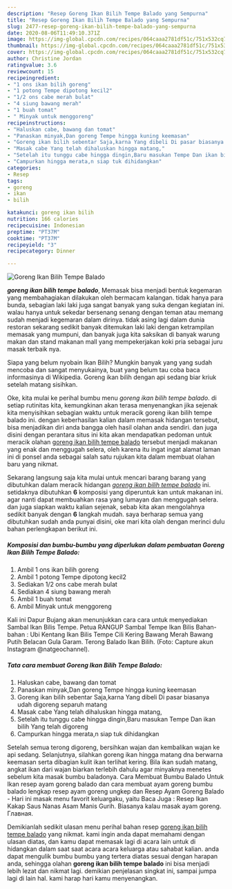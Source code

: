 ```yaml
---
description: "Resep Goreng Ikan Bilih Tempe Balado yang Sempurna"
title: "Resep Goreng Ikan Bilih Tempe Balado yang Sempurna"
slug: 2477-resep-goreng-ikan-bilih-tempe-balado-yang-sempurna
date: 2020-08-06T11:49:10.371Z
image: https://img-global.cpcdn.com/recipes/064caaa2781df51c/751x532cq70/goreng-ikan-bilih-tempe-balado-foto-resep-utama.jpg
thumbnail: https://img-global.cpcdn.com/recipes/064caaa2781df51c/751x532cq70/goreng-ikan-bilih-tempe-balado-foto-resep-utama.jpg
cover: https://img-global.cpcdn.com/recipes/064caaa2781df51c/751x532cq70/goreng-ikan-bilih-tempe-balado-foto-resep-utama.jpg
author: Christine Jordan
ratingvalue: 3.6
reviewcount: 15
recipeingredient:
- "1 ons ikan bilih goreng"
- "1 potong Tempe dipotong kecil2"
- "1/2 ons cabe merah bulat"
- "4 siung bawang merah"
- "1 buah tomat"
- " Minyak untuk menggoreng"
recipeinstructions:
- "Haluskan cabe, bawang dan tomat"
- "Panaskan minyak,Dan goreng Tempe hingga kuning keemasan"
- "Goreng ikan bilih sebentar Saja,karna Yang dibeli Di pasar biasanya udah digoreng separuh matang"
- "Masak cabe Yang telah dihaluskan hingga matang,"
- "Setelah itu tunggu cabe hingga dingin,Baru masukan Tempe Dan ikan bilih Yang telah digoreng"
- "Campurkan hingga merata,n siap tuk dihidangkan"
categories:
- Resep
tags:
- goreng
- ikan
- bilih

katakunci: goreng ikan bilih 
nutrition: 166 calories
recipecuisine: Indonesian
preptime: "PT37M"
cooktime: "PT37M"
recipeyield: "3"
recipecategory: Dinner

---
```



![Goreng Ikan Bilih Tempe Balado](https://img-global.cpcdn.com/recipes/064caaa2781df51c/751x532cq70/goreng-ikan-bilih-tempe-balado-foto-resep-utama.jpg)

<b><i>goreng ikan bilih tempe balado</i></b>, Memasak bisa menjadi bentuk kegemaran yang membahagiakan dilakukan oleh bermacam kalangan. tidak hanya para bunda, sebagian laki laki juga sangat banyak yang suka dengan kegiatan ini. walau hanya untuk sekedar bersenang senang dengan teman atau memang sudah menjadi kegemaran dalam dirinya. tidak asing lagi dalam dunia restoran sekarang sedikit banyak ditemukan laki laki dengan ketrampilan memasak yang mumpuni, dan banyak juga kita saksikan di banyak warung makan dan stand makanan mall yang mempekerjakan koki pria sebagai juru masak terbaik nya.

Siapa yang belum nyobain Ikan Bilih? Mungkin banyak yang yang sudah mencoba dan sangat menyukainya, buat yang belum tau coba baca informasinya di Wikipedia. Goreng ikan bilih dengan api sedang biar kriuk setelah matang sisihkan.

Oke, kita mulai ke perihal bumbu menu <i>goreng ikan bilih tempe balado</i>. di setiap rutinitas kita, kemungkinan akan terasa menyenangkan jika sejenak kita menyisihkan sebagian waktu untuk meracik goreng ikan bilih tempe balado ini. dengan keberhasilan kalian dalam memasak hidangan tersebut, bisa menjadikan diri anda bangga oleh hasil olahan anda sendiri. dan juga disini dengan perantara situs ini kita akan mendapatkan pedoman untuk meracik olahan <u>goreng ikan bilih tempe balado</u> tersebut menjadi makanan yang enak dan menggugah selera, oleh karena itu ingat ingat alamat laman ini di ponsel anda sebagai salah satu rujukan kita dalam membuat olahan baru yang nikmat.


Sekarang langsung saja kita mulai untuk mencari barang barang yang dibutuhkan dalam meracik hidangan <u><i>goreng ikan bilih tempe balado</i></u> ini. setidaknya dibutuhkan <b>6</b> komposisi yang diperuntuk kan untuk makanan ini. agar nanti dapat membuahkan rasa yang lumayan dan menggugah selera. dan juga siapkan waktu kalian sejenak, sebab kita akan mengolahnya sedikit banyak dengan <b>6</b> langkah mudah. saya berharap semua yang dibutuhkan sudah anda punyai disini, oke mari kita olah dengan merinci dulu bahan perlengkapan berikut ini.

<!--inarticleads1-->

##### Komposisi dan bumbu-bumbu yang diperlukan dalam pembuatan Goreng Ikan Bilih Tempe Balado:

1. Ambil 1 ons ikan bilih goreng
1. Ambil 1 potong Tempe dipotong kecil2
1. Sediakan 1/2 ons cabe merah bulat
1. Sediakan 4 siung bawang merah
1. Ambil 1 buah tomat
1. Ambil  Minyak untuk menggoreng


Kali ini Dapur Bujang akan menunjukkan cara cara untuk menyediakan Sambal Ikan Bilis Tempe. Petua RANGUP Sambal Tempe Ikan Bilis Bahan-bahan : Ubi Kentang Ikan Bilis Tempe Cili Kering Bawang Merah Bawang Putih Belacan Gula Garam. Terong Balado Ikan Bilih. (Foto: Capture akun Instagram @natgeochannel). 

<!--inarticleads2-->

##### Tata cara membuat Goreng Ikan Bilih Tempe Balado:

1. Haluskan cabe, bawang dan tomat
1. Panaskan minyak,Dan goreng Tempe hingga kuning keemasan
1. Goreng ikan bilih sebentar Saja,karna Yang dibeli Di pasar biasanya udah digoreng separuh matang
1. Masak cabe Yang telah dihaluskan hingga matang,
1. Setelah itu tunggu cabe hingga dingin,Baru masukan Tempe Dan ikan bilih Yang telah digoreng
1. Campurkan hingga merata,n siap tuk dihidangkan


Setelah semua terong digoreng, bersihkan wajan dan kembalikan wajan ke api sedang. Selanjutnya, silahkan goreng ikan hingga matang dna berwarna keemasan serta dibagian kulit ikan terlihat kering. Bila ikan sudah matang, angkat ikan dari wajan biarkan terlebih dahulu agar minyaknya menetes sebelum kita masak bumbu baladonya. Cara Membuat Bumbu Balado Untuk Ikan resep ayam goreng balado dan cara membuat ayam goreng bumbu balado lengkap resep ayam goreng ungkep dan Resep Ayam Goreng Balado - Hari ini masak menu favorit keluargaku, yaitu Baca Juga : Resep Ikan Kakap Saus Nanas Asam Manis Gurih. Biasanya kalau masak ayam goreng. Главная. 

Demikianlah sedikit ulasan menu perihal bahan resep <u>goreng ikan bilih tempe balado</u> yang nikmat. kami ingin anda dapat memahami dengan ulasan diatas, dan kamu dapat memasak lagi di acara lain untuk di hidangkan dalam saat saat acara acara keluarga atau sahabat kalian. anda dapat mengulik bumbu bumbu yang tertera diatas sesuai dengan harapan anda, sehingga olahan <b>goreng ikan bilih tempe balado</b> ini bisa menjadi lebih lezat dan nikmat lagi. demikian penjelasan singkat ini, sampai jumpa lagi di lain hal. kami harap hari kamu menyenangkan.
